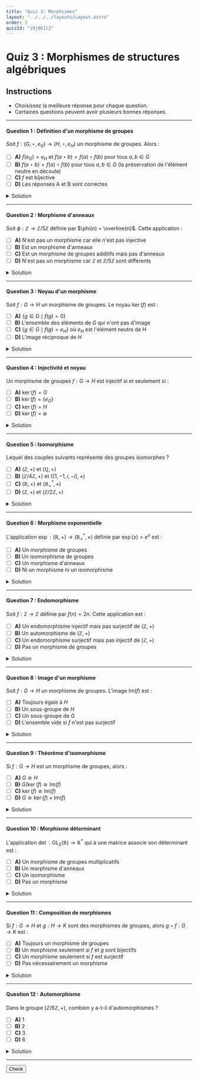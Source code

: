```yaml
---
title: "Quiz 3: Morphismes"
layout: "../../../layouts/Layout.astro"
order: 3
quizId: "i9j0k1l2"
---
```


# Quiz 3 : Morphismes de structures algébriques

## Instructions
- Choisissez la meilleure réponse pour chaque question.
- Certaines questions peuvent avoir plusieurs bonnes réponses.

---

#### Question 1 : Définition d'un morphisme de groupes

Soit $f : (G, \star, e_G) \to (H, \circ, e_H)$ un morphisme de groupes. Alors :

- [ ] **A)** $f(e_G) = e_H$ et $f(a \star b) = f(a) \circ f(b)$ pour tous $a, b \in G$
- [ ] **B)** $f(a \star b) = f(a) \circ f(b)$ pour tous $a, b \in G$ (la préservation de l'élément neutre en découle)
- [ ] **C)** $f$ est bijective
- [ ] **D)** Les réponses A et B sont correctes<span class="correct"></span>

<details>
<summary>Solution</summary>

**Réponse : D**

Un morphisme de groupes doit préserver l'opération. La préservation de l'élément neutre découle automatiquement de cette condition, mais on peut aussi l'exiger explicitement dans la définition.

</details>

---

#### Question 2 : Morphisme d'anneaux

Soit $\phi : \mathbb{Z} \to \mathbb{Z}/5\mathbb{Z}$ définie par $\phi(n) = \overline{n}$. Cette application :

- [ ] **A)** N'est pas un morphisme car elle n'est pas injective
- [ ] **B)** Est un morphisme d'anneaux<span class="correct"></span>
- [ ] **C)** Est un morphisme de groupes additifs mais pas d'anneaux
- [ ] **D)** N'est pas un morphisme car $\mathbb{Z}$ et $\mathbb{Z}/5\mathbb{Z}$ sont différents

<details>
<summary>Solution</summary>

**Réponse : B**

$\phi(n) = \overline{n}$ préserve l'addition : $\phi(m + n) = \overline{m + n} = \overline{m} + \overline{n} = \phi(m) + \phi(n)$, la multiplication : $\phi(mn) = \overline{mn} = \overline{m} \cdot \overline{n} = \phi(m) \phi(n)$, et les éléments neutres.

</details>

---

#### Question 3 : Noyau d'un morphisme

Soit $f : G \to H$ un morphisme de groupes. Le noyau $\ker(f)$ est :

- [ ] **A)** $\{g \in G \mid f(g) = 0\}$
- [ ] **B)** L'ensemble des éléments de $G$ qui n'ont pas d'image
- [ ] **C)** $\{g \in G \mid f(g) = e_H\}$ où $e_H$ est l'élément neutre de $H$<span class="correct"></span>
- [ ] **D)** L'image réciproque de $H$

<details>
<summary>Solution</summary>

**Réponse : C**

Le noyau d'un morphisme de groupes $f : G \to H$ est $\ker(f) = \{g \in G \mid f(g) = e_H\}$ où $e_H$ est l'élément neutre de $H$.

</details>

---

#### Question 4 : Injectivité et noyau

Un morphisme de groupes $f : G \to H$ est injectif si et seulement si :

- [ ] **A)** $\ker(f) = G$
- [ ] **B)** $\ker(f) = \{e_G\}$<span class="correct"></span>
- [ ] **C)** $\ker(f) = H$
- [ ] **D)** $\ker(f) = \emptyset$

<details>
<summary>Solution</summary>

**Réponse : B**

Un morphisme de groupes est injectif si et seulement si son noyau est réduit à l'élément neutre du groupe de départ.

</details>

---

#### Question 5 : Isomorphisme

Lequel des couples suivants représente des groupes isomorphes ?

- [ ] **A)** $(\mathbb{Z}, +)$ et $(\mathbb{Q}, +)$
- [ ] **B)** $(\mathbb{Z}/4\mathbb{Z}, +)$ et $(\{1, -1, i, -i\}, \times)$<span class="correct"></span>
- [ ] **C)** $(\mathbb{R}, +)$ et $(\mathbb{R}^*_+, \times)$
- [ ] **D)** $(\mathbb{Z}, +)$ et $(\mathbb{Z}/2\mathbb{Z}, +)$

<details>
<summary>Solution</summary>

**Réponse : B**

$(\mathbb{Z}/4\mathbb{Z}, +)$ et $(\{1, -1, i, -i\}, \times)$ sont tous deux des groupes cycliques d'ordre 4, donc isomorphes.
- A) $\mathbb{Z}$ est infini, $\mathbb{Q}$ aussi, mais ils ne sont pas isomorphes (problème de divisibilité)
- C) Correct aussi ! $\exp : \mathbb{R} \to \mathbb{R}^*_+$ est un isomorphisme
- D) $\mathbb{Z}$ est infini, $\mathbb{Z}/2\mathbb{Z}$ est fini

</details>

---

#### Question 6 : Morphisme exponentielle

L'application $\exp : (\mathbb{R}, +) \to (\mathbb{R}^*_+, \times)$ définie par $\exp(x) = e^x$ est :

- [ ] **A)** Un morphisme de groupes
- [ ] **B)** Un isomorphisme de groupes<span class="correct"></span>
- [ ] **C)** Un morphisme d'anneaux
- [ ] **D)** Ni un morphisme ni un isomorphisme

<details>
<summary>Solution</summary>

**Réponse : B**

$\exp(x + y) = e^{x+y} = e^x \cdot e^y = \exp(x) \cdot \exp(y)$, donc c'est un morphisme. De plus, $\exp$ est bijective avec $\ln$ comme réciproque, donc c'est un isomorphisme.

</details>

---

#### Question 7 : Endomorphisme

Soit $f : \mathbb{Z} \to \mathbb{Z}$ définie par $f(n) = 2n$. Cette application est :

- [ ] **A)** Un endomorphisme injectif mais pas surjectif de $(\mathbb{Z}, +)$<span class="correct"></span>
- [ ] **B)** Un automorphisme de $(\mathbb{Z}, +)$
- [ ] **C)** Un endomorphisme surjectif mais pas injectif de $(\mathbb{Z}, +)$
- [ ] **D)** Pas un morphisme de groupes

<details>
<summary>Solution</summary>

**Réponse : A**

$f(m + n) = 2(m + n) = 2m + 2n = f(m) + f(n)$, donc c'est un morphisme. Il est injectif (si $2m = 2n$ alors $m = n$) mais pas surjectif (1 n'a pas d'antécédent).

</details>

---

#### Question 8 : Image d'un morphisme

Soit $f : G \to H$ un morphisme de groupes. L'image $\text{Im}(f)$ est :

- [ ] **A)** Toujours égale à $H$
- [ ] **B)** Un sous-groupe de $H$<span class="correct"></span>
- [ ] **C)** Un sous-groupe de $G$
- [ ] **D)** L'ensemble vide si $f$ n'est pas surjectif

<details>
<summary>Solution</summary>

**Réponse : B**

L'image d'un morphisme de groupes est toujours un sous-groupe du groupe d'arrivée.

</details>

---

#### Question 9 : Théorème d'isomorphisme

Si $f : G \to H$ est un morphisme de groupes, alors :

- [ ] **A)** $G \cong H$
- [ ] **B)** $G/\ker(f) \cong \text{Im}(f)$<span class="correct"></span>
- [ ] **C)** $\ker(f) \cong \text{Im}(f)$
- [ ] **D)** $G \cong \ker(f) \times \text{Im}(f)$

<details>
<summary>Solution</summary>

**Réponse : B**

Le premier théorème d'isomorphisme énonce que $G/\ker(f) \cong \text{Im}(f)$.

</details>

---

#### Question 10 : Morphisme déterminant

L'application $\det : \text{GL}_2(\mathbb{R}) \to \mathbb{R}^*$ qui à une matrice associe son déterminant est :

- [ ] **A)** Un morphisme de groupes multiplicatifs<span class="correct"></span>
- [ ] **B)** Un morphisme d'anneaux
- [ ] **C)** Un isomorphisme
- [ ] **D)** Pas un morphisme

<details>
<summary>Solution</summary>

**Réponse : A**

$\det(AB) = \det(A) \det(B)$ et $\det(I) = 1$, donc le déterminant est un morphisme de groupes multiplicatifs.

</details>

---

#### Question 11 : Composition de morphismes

Si $f : G \to H$ et $g : H \to K$ sont des morphismes de groupes, alors $g \circ f : G \to K$ est :

- [ ] **A)** Toujours un morphisme de groupes<span class="correct"></span>
- [ ] **B)** Un morphisme seulement si $f$ et $g$ sont bijectifs
- [ ] **C)** Un morphisme seulement si $f$ est surjectif
- [ ] **D)** Pas nécessairement un morphisme

<details>
<summary>Solution</summary>

**Réponse : A**

La composition de morphismes de groupes est toujours un morphisme de groupes : $(g \circ f)(xy) = g(f(xy)) = g(f(x)f(y)) = g(f(x))g(f(y)) = (g \circ f)(x)(g \circ f)(y)$.

</details>

---

#### Question 12 : Automorphisme

Dans le groupe $(\mathbb{Z}/6\mathbb{Z}, +)$, combien y a-t-il d'automorphismes ?

- [ ] **A)** 1
- [ ] **B)** 2<span class="correct"></span>
- [ ] **C)** 3
- [ ] **D)** 6

<details>
<summary>Solution</summary>

**Réponse : B**

Les automorphismes de $\mathbb{Z}/6\mathbb{Z}$ correspondent aux éléments inversibles de $\mathbb{Z}/6\mathbb{Z}$, qui sont $\{1, 5\}$. Donc il y a 2 automorphismes : l'identité et $x \mapsto 5x$.

</details>

---

<button class="toggle-check">Check</button>